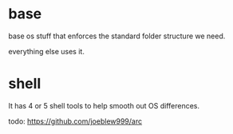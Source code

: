 # base

base os stuff that enforces the standard folder structure we need.

everything else uses it.

# shell 

It has 4 or 5 shell tools to help smooth out OS differences.

todo: https://github.com/joeblew999/arc
